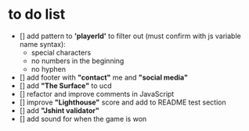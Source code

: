 # to do list

- [] add pattern to **'playerId'** to filter out (must confirm with js variable name syntax):
  - special characters
  - no numbers in the beginning
  - no hyphen
- [] add footer with **"contact"** me and **"social media"**
- [] add **"The Surface"** to ucd
- [] refactor and improve comments in JavaScript
- [] improve **"Lighthouse"** score and add to README test section
- [] add **"Jshint validator"**
- [] add sound for when the game is won
